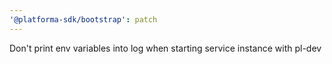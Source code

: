 ```yaml
---
'@platforma-sdk/bootstrap': patch
---
```


Don't print env variables into log when starting service instance with pl-dev

